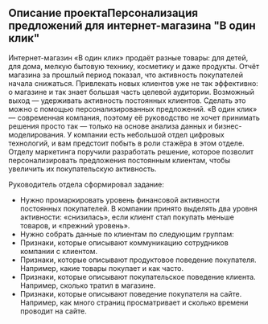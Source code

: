 ## Описание проектаПерсонализация предложений для интернет-магазина "В один клик"

Интернет-магазин «В один клик» продаёт разные товары: для детей, для дома, мелкую бытовую технику, косметику и даже продукты. Отчёт магазина за прошлый период показал, что активность покупателей начала снижаться. Привлекать новых клиентов уже не так эффективно: о магазине и так знает большая часть целевой аудитории. Возможный выход — удерживать активность постоянных клиентов. Сделать это можно с помощью персонализированных предложений.
«В один клик» — современная компания, поэтому её руководство не хочет принимать решения просто так — только на основе анализа данных и бизнес-моделирования. У компании есть небольшой отдел цифровых технологий, и вам предстоит побыть в роли стажёра в этом отделе. 
Отделу маркетинга поручили разработать решение, которое позволит персонализировать предложения постоянным клиентам, чтобы увеличить их покупательскую активность.

Руководитель отдела сформировал задание:
 - Нужно промаркировать уровень финансовой активности постоянных покупателей. В компании принято выделять два уровня активности: «снизилась», если клиент стал покупать меньше товаров, и «прежний уровень».
 - Нужно собрать данные по клиентам по следующим группам: 
 - Признаки, которые описывают коммуникацию сотрудников компании с клиентом.
 - Признаки, которые описывают продуктовое поведение покупателя. Например, какие товары покупает и как часто.
 - Признаки, которые описывают покупательское поведение клиента. Например, сколько тратил в магазине.
 - Признаки, которые описывают поведение покупателя на сайте. Например, как много страниц просматривает и сколько времени проводит на сайте.

